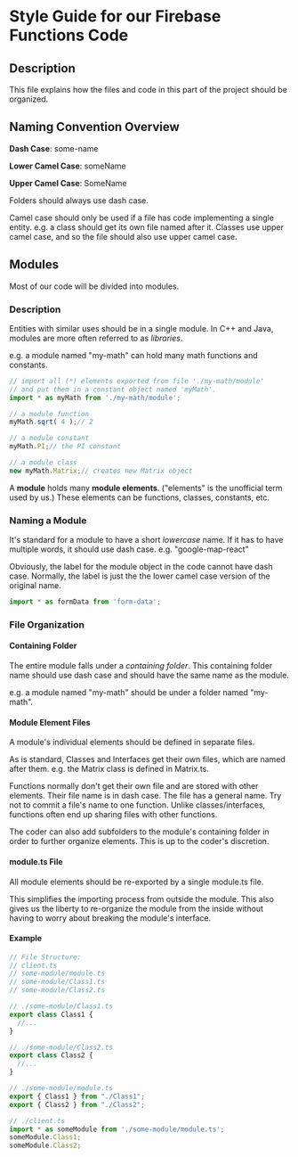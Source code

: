 # Style Guide for our Firebase Functions Code

## Description

This file explains how the files and code in this part of the project
should be organized.

## Naming Convention Overview

**Dash Case**: some-name

**Lower Camel Case**: someName

**Upper Camel Case**: SomeName

Folders should always use dash case.

Camel case should only be used if a file has code implementing a single entity.
e.g. a class should get its own file named after it.
Classes use upper camel case, and so the file should also use upper camel case.

## Modules

Most of our code will be divided into modules.

### Description

Entities with similar uses should be in a single module.
In C++ and Java, modules are more often referred to as *libraries*.

e.g. a module named "my-math" can hold many math functions and constants.
```TypeScript
// import all (*) elements exported from file './my-math/module'
// and put them in a constant object named 'myMath'.
import * as myMath from './my-math/module';

// a module function
myMath.sqrt( 4 );// 2

// a module constant
myMath.PI;// the PI constant

// a module class
new myMath.Matrix;// creates new Matrix object
```

A **module** holds many **module elements**.
("elements" is the unofficial term used by us.)
These elements can be functions, classes, constants, etc.

### Naming a Module

It's standard for a module to have a short *lowercase* name.
If it has to have multiple words, it should use dash case.
e.g. "google-map-react"

Obviously, the label for the module object in the code cannot have dash case.
Normally, the label is just the the lower camel case version
of the original name.
```TypeScript
import * as formData from 'form-data';
```

### File Organization

#### Containing Folder

The entire module falls under a *containing folder*.
This containing folder name should use dash case and should have
the same name as the module.

e.g. a module named "my-math" should be under a folder named "my-math".

#### Module Element Files

A module's individual elements should be defined in separate files.

As is standard, Classes and Interfaces get their own files, which are
named after them. e.g. the Matrix class is defined in Matrix.ts.

Functions normally don't get their own file and are stored with other elements.
Their file name is in dash case. The file has a general name.
Try not to commit a file's name to one function.
Unlike classes/interfaces, functions often end up sharing files with other functions.

The coder can also add subfolders to the module's containing folder
in order to further organize elements. This is up to the coder's discretion.

#### module.ts File

All module elements should be re-exported by a single module.ts file.

This simplifies the importing process from outside the module.
This also gives us the liberty to re-organize the module from the inside
without having to worry about breaking the module's interface.

#### Example

```TypeScript
// File Structure:
// client.ts
// some-module/module.ts
// some-module/Class1.ts
// some-module/Class2.ts

// ./some-module/Class1.ts
export class Class1 {
  //...
}

// ./some-module/Class2.ts
export class Class2 {
  //...
}

// ./some-module/module.ts
export { Class1 } from "./Class1";
export { Class2 } from "./Class2";

// ./client.ts
import * as someModule from './some-module/module.ts';
someModule.Class1;
someModule.Class2;
```